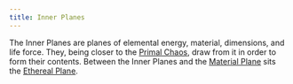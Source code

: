 ```yaml
---
title: Inner Planes
---
```


The Inner Planes are planes of elemental energy, material, dimensions, and life force. They, being closer to the [Primal Chaos](../beyond/primal-chaos.md), draw from it in order to form their contents. Between the Inner Planes and the [Material Plane](../prime/material.md) sits the [Ethereal Plane](../transitive/ethereal.md).
